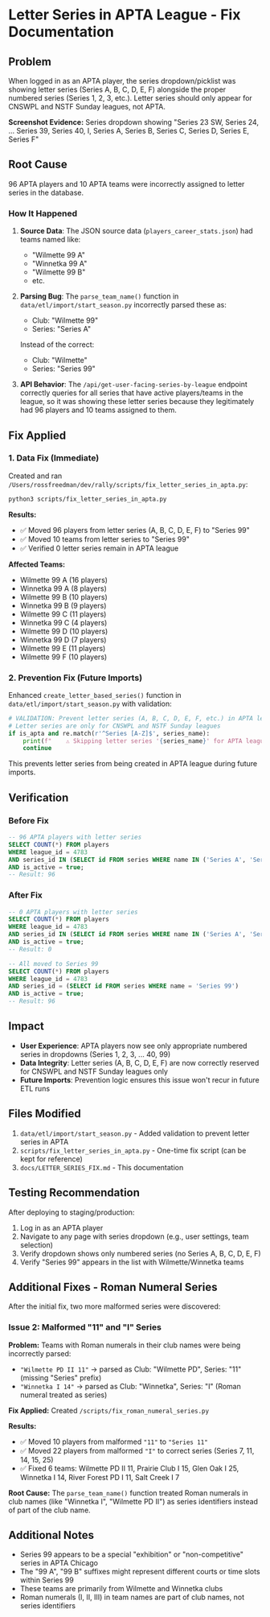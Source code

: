# Letter Series in APTA League - Fix Documentation

## Problem

When logged in as an APTA player, the series dropdown/picklist was showing letter series (Series A, B, C, D, E, F) alongside the proper numbered series (Series 1, 2, 3, etc.). Letter series should only appear for CNSWPL and NSTF Sunday leagues, not APTA.

**Screenshot Evidence:** Series dropdown showing "Series 23 SW, Series 24, ... Series 39, Series 40, I, Series A, Series B, Series C, Series D, Series E, Series F"

## Root Cause

96 APTA players and 10 APTA teams were incorrectly assigned to letter series in the database. 

### How It Happened

1. **Source Data**: The JSON source data (`players_career_stats.json`) had teams named like:
   - "Wilmette 99 A"
   - "Winnetka 99 A" 
   - "Wilmette 99 B"
   - etc.

2. **Parsing Bug**: The `parse_team_name()` function in `data/etl/import/start_season.py` incorrectly parsed these as:
   - Club: "Wilmette 99" 
   - Series: "Series A"
   
   Instead of the correct:
   - Club: "Wilmette"
   - Series: "Series 99"

3. **API Behavior**: The `/api/get-user-facing-series-by-league` endpoint correctly queries for all series that have active players/teams in the league, so it was showing these letter series because they legitimately had 96 players and 10 teams assigned to them.

## Fix Applied

### 1. Data Fix (Immediate)

Created and ran `/Users/rossfreedman/dev/rally/scripts/fix_letter_series_in_apta.py`:

```bash
python3 scripts/fix_letter_series_in_apta.py
```

**Results:**
- ✅ Moved 96 players from letter series (A, B, C, D, E, F) to "Series 99"
- ✅ Moved 10 teams from letter series to "Series 99"  
- ✅ Verified 0 letter series remain in APTA league

**Affected Teams:**
- Wilmette 99 A (16 players)
- Winnetka 99 A (8 players)
- Wilmette 99 B (10 players)
- Winnetka 99 B (9 players)
- Wilmette 99 C (11 players)
- Winnetka 99 C (4 players)
- Wilmette 99 D (10 players)
- Winnetka 99 D (7 players)
- Wilmette 99 E (11 players)
- Wilmette 99 F (10 players)

### 2. Prevention Fix (Future Imports)

Enhanced `create_letter_based_series()` function in `data/etl/import/start_season.py` with validation:

```python
# VALIDATION: Prevent letter series (A, B, C, D, E, F, etc.) in APTA league
# Letter series are only for CNSWPL and NSTF Sunday leagues
if is_apta and re.match(r'^Series [A-Z]$', series_name):
    print(f"    ⚠️ Skipping letter series '{series_name}' for APTA league (not allowed)")
    continue
```

This prevents letter series from being created in APTA league during future imports.

## Verification

### Before Fix
```sql
-- 96 APTA players with letter series
SELECT COUNT(*) FROM players 
WHERE league_id = 4783 
AND series_id IN (SELECT id FROM series WHERE name IN ('Series A', 'Series B', 'Series C', 'Series D', 'Series E', 'Series F'))
AND is_active = true;
-- Result: 96
```

### After Fix
```sql
-- 0 APTA players with letter series
SELECT COUNT(*) FROM players 
WHERE league_id = 4783 
AND series_id IN (SELECT id FROM series WHERE name IN ('Series A', 'Series B', 'Series C', 'Series D', 'Series E', 'Series F'))
AND is_active = true;
-- Result: 0

-- All moved to Series 99
SELECT COUNT(*) FROM players 
WHERE league_id = 4783 
AND series_id = (SELECT id FROM series WHERE name = 'Series 99')
AND is_active = true;
-- Result: 96
```

## Impact

- **User Experience**: APTA players now see only appropriate numbered series in dropdowns (Series 1, 2, 3, ... 40, 99)
- **Data Integrity**: Letter series (A, B, C, D, E, F) are now correctly reserved for CNSWPL and NSTF Sunday leagues only
- **Future Imports**: Prevention logic ensures this issue won't recur in future ETL runs

## Files Modified

1. `data/etl/import/start_season.py` - Added validation to prevent letter series in APTA
2. `scripts/fix_letter_series_in_apta.py` - One-time fix script (can be kept for reference)
3. `docs/LETTER_SERIES_FIX.md` - This documentation

## Testing Recommendation

After deploying to staging/production:

1. Log in as an APTA player
2. Navigate to any page with series dropdown (e.g., user settings, team selection)
3. Verify dropdown shows only numbered series (no Series A, B, C, D, E, F)
4. Verify "Series 99" appears in the list with Wilmette/Winnetka teams

## Additional Fixes - Roman Numeral Series

After the initial fix, two more malformed series were discovered:

### Issue 2: Malformed "11" and "I" Series

**Problem:** Teams with Roman numerals in their club names were being incorrectly parsed:
- `"Wilmette PD II 11"` → parsed as Club: "Wilmette PD", Series: "11" (missing "Series" prefix)
- `"Winnetka I 14"` → parsed as Club: "Winnetka", Series: "I" (Roman numeral treated as series)

**Fix Applied:** Created `/scripts/fix_roman_numeral_series.py`

**Results:**
- ✅ Moved 10 players from malformed `"11"` to `"Series 11"`
- ✅ Moved 22 players from malformed `"I"` to correct series (Series 7, 11, 14, 15, 25)
- ✅ Fixed 6 teams: Wilmette PD II 11, Prairie Club I 15, Glen Oak I 25, Winnetka I 14, River Forest PD I 11, Salt Creek I 7

**Root Cause:** The `parse_team_name()` function treated Roman numerals in club names (like "Winnetka I", "Wilmette PD II") as series identifiers instead of part of the club name.

## Additional Notes

- Series 99 appears to be a special "exhibition" or "non-competitive" series in APTA Chicago
- The "99 A", "99 B" suffixes might represent different courts or time slots within Series 99
- These teams are primarily from Wilmette and Winnetka clubs
- Roman numerals (I, II, III) in team names are part of club names, not series identifiers

